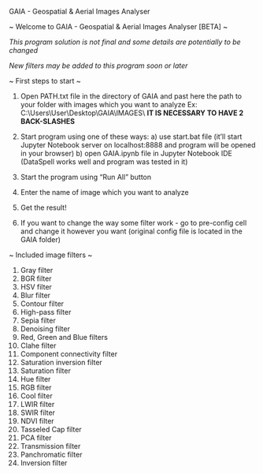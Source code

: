 GAIA - Geospatial &amp; Aerial Images Analyser

~ Welcome to GAIA - Geospatial & Aerial Images Analyser [BETA] ~

*This program solution is not final and some details are potentially to be changed*

*New filters may be added to this program soon or later*

~ First steps to start ~

1) Open PATH.txt file in the directory of GAIA and past here the path to your folder with images which you want to analyze Ex: C:\\Users\\User\\Desktop\\GAIA\\IMAGES\\
**IT IS NECESSARY TO HAVE 2 BACK-SLASHES**

2) Start program using one of these ways: 
  a) use start.bat file (it’ll start Jupyter Notebook server on localhost:8888 and program will be opened in your browser) 
  b) open GAIA.ipynb file in Jupyter Notebook IDE (DataSpell works well and program was tested in it)
  
3) Start the program using “Run All” button

4) Enter the name of image which you want to analyze

5) Get the result!

6) If you want to change the way some filter work - go to pre-config cell and change it however you want (original config file is located in the GAIA folder)

~ Included image filters ~

1) Gray filter
2) BGR filter
3) HSV filter
4) Blur filter
5) Contour filter
6) High-pass filter
7) Sepia filter
8) Denoising filter
9) Red, Green and Blue filters
10) Clahe filter
11) Component connectivity filter
12) Saturation inversion filter
13) Saturation filter
14) Hue filter
15) RGB filter
16) Cool filter
17) LWIR filter
18) SWIR filter
19) NDVI filter
20) Tasseled Cap filter
21) PCA filter
22) Transmission filter
23) Panchromatic filter
24) Inversion filter
